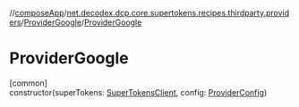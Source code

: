 //[composeApp](../../../index.md)/[net.decodex.dcp.core.supertokens.recipes.thirdparty.providers](../index.md)/[ProviderGoogle](index.md)/[ProviderGoogle](-provider-google.md)

# ProviderGoogle

[common]\
constructor(superTokens: [SuperTokensClient](../../net.decodex.dcp.core.supertokens/-super-tokens-client/index.md), config: [ProviderConfig](../../net.decodex.dcp.core.supertokens.recipes.thirdparty/-provider-config/index.md))
